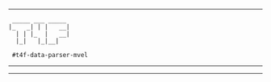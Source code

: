 -------------------------------------------------------------------------------
```
 _____ ___ _____
|_   _| | |   __|
  | | |_  |   __|
  |_|   |_|__|

 #t4f-data-parser-mvel
```
-------------------------------------------------------------------------------

-------------------------------------------------------------------------------
